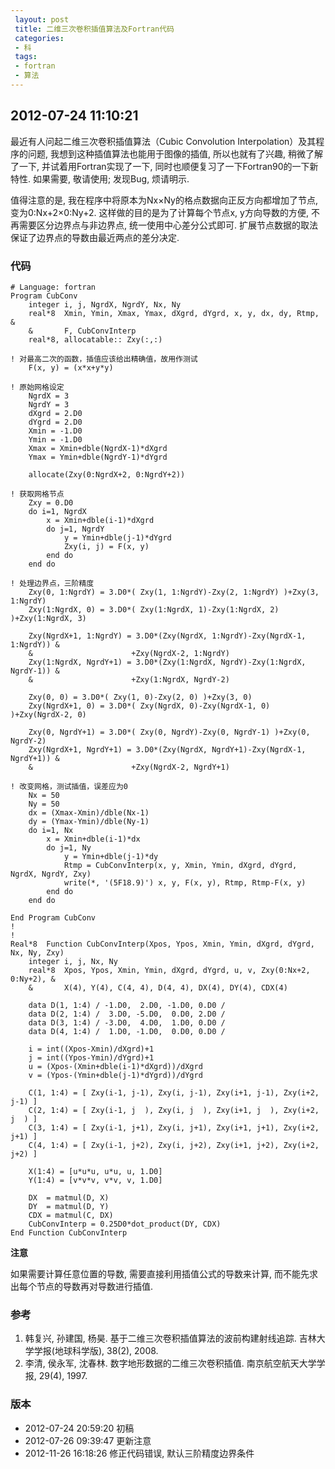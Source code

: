 ```yaml
---
 layout: post
 title: 二维三次卷积插值算法及Fortran代码
 categories: 
 - 科
 tags:
 - fortran
 - 算法
---
```


##  2012-07-24 11:10:21

最近有人问起二维三次卷积插值算法（Cubic Convolution Interpolation）及其程序的问题, 我想到这种插值算法也能用于图像的插值, 所以也就有了兴趣, 稍微了解了一下, 并试着用Fortran实现了一下, 同时也顺便复习了一下Fortran90的一下新特性. 如果需要, 敬请使用; 发现Bug, 烦请明示. 

值得注意的是, 我在程序中将原本为Nx×Ny的格点数据向正反方向都增加了节点, 变为0:Nx+2×0:Ny+2. 这样做的目的是为了计算每个节点x, y方向导数的方便, 不再需要区分边界点与非边界点, 统一使用中心差分公式即可. 扩展节点数据的取法保证了边界点的导数由最近两点的差分决定. 

### 代码

<pre class="line-numbers" data-start="0"><code class="language-fortran"># Language: fortran
Program CubConv
    integer i, j, NgrdX, NgrdY, Nx, Ny
    real*8  Xmin, Ymin, Xmax, Ymax, dXgrd, dYgrd, x, y, dx, dy, Rtmp, &
    &       F, CubConvInterp
    real*8, allocatable:: Zxy(:,:)

! 对最高二次的函数，插值应该给出精确值，故用作测试
    F(x, y) = (x*x+y*y)

! 原始网格设定
    NgrdX = 3
    NgrdY = 3
    dXgrd = 2.D0
    dYgrd = 2.D0
    Xmin = -1.D0
    Ymin = -1.D0
    Xmax = Xmin+dble(NgrdX-1)*dXgrd
    Ymax = Ymin+dble(NgrdY-1)*dYgrd

    allocate(Zxy(0:NgrdX+2, 0:NgrdY+2))

! 获取网格节点
    Zxy = 0.D0
    do i=1, NgrdX
        x = Xmin+dble(i-1)*dXgrd
        do j=1, NgrdY
            y = Ymin+dble(j-1)*dYgrd
            Zxy(i, j) = F(x, y)
        end do
    end do

! 处理边界点，三阶精度
    Zxy(0, 1:NgrdY) = 3.D0*( Zxy(1, 1:NgrdY)-Zxy(2, 1:NgrdY) )+Zxy(3, 1:NgrdY)
    Zxy(1:NgrdX, 0) = 3.D0*( Zxy(1:NgrdX, 1)-Zxy(1:NgrdX, 2) )+Zxy(1:NgrdX, 3)

    Zxy(NgrdX+1, 1:NgrdY) = 3.D0*(Zxy(NgrdX, 1:NgrdY)-Zxy(NgrdX-1, 1:NgrdY)) &
    &                      +Zxy(NgrdX-2, 1:NgrdY)
    Zxy(1:NgrdX, NgrdY+1) = 3.D0*(Zxy(1:NgrdX, NgrdY)-Zxy(1:NgrdX, NgrdY-1)) &
    &                      +Zxy(1:NgrdX, NgrdY-2)

    Zxy(0, 0) = 3.D0*( Zxy(1, 0)-Zxy(2, 0) )+Zxy(3, 0)
    Zxy(NgrdX+1, 0) = 3.D0*( Zxy(NgrdX, 0)-Zxy(NgrdX-1, 0) )+Zxy(NgrdX-2, 0)

    Zxy(0, NgrdY+1) = 3.D0*( Zxy(0, NgrdY)-Zxy(0, NgrdY-1) )+Zxy(0, NgrdY-2)
    Zxy(NgrdX+1, NgrdY+1) = 3.D0*(Zxy(NgrdX, NgrdY+1)-Zxy(NgrdX-1, NgrdY+1)) &
    &                      +Zxy(NgrdX-2, NgrdY+1)

! 改变网格，测试插值，误差应为0
    Nx = 50
    Ny = 50
    dx = (Xmax-Xmin)/dble(Nx-1)
    dy = (Ymax-Ymin)/dble(Ny-1)
    do i=1, Nx
        x = Xmin+dble(i-1)*dx
        do j=1, Ny
            y = Ymin+dble(j-1)*dy
            Rtmp = CubConvInterp(x, y, Xmin, Ymin, dXgrd, dYgrd, NgrdX, NgrdY, Zxy)
            write(*, '(5F18.9)') x, y, F(x, y), Rtmp, Rtmp-F(x, y)
        end do
    end do

End Program CubConv
!
!
Real*8  Function CubConvInterp(Xpos, Ypos, Xmin, Ymin, dXgrd, dYgrd, Nx, Ny, Zxy)
    integer i, j, Nx, Ny
    real*8  Xpos, Ypos, Xmin, Ymin, dXgrd, dYgrd, u, v, Zxy(0:Nx+2, 0:Ny+2), &
    &       X(4), Y(4), C(4, 4), D(4, 4), DX(4), DY(4), CDX(4)

    data D(1, 1:4) / -1.D0,  2.D0, -1.D0, 0.D0 /
    data D(2, 1:4) /  3.D0, -5.D0,  0.D0, 2.D0 /
    data D(3, 1:4) / -3.D0,  4.D0,  1.D0, 0.D0 /
    data D(4, 1:4) /  1.D0, -1.D0,  0.D0, 0.D0 /

    i = int((Xpos-Xmin)/dXgrd)+1
    j = int((Ypos-Ymin)/dYgrd)+1
    u = (Xpos-(Xmin+dble(i-1)*dXgrd))/dXgrd
    v = (Ypos-(Ymin+dble(j-1)*dYgrd))/dYgrd

    C(1, 1:4) = [ Zxy(i-1, j-1), Zxy(i, j-1), Zxy(i+1, j-1), Zxy(i+2, j-1) ]
    C(2, 1:4) = [ Zxy(i-1, j  ), Zxy(i, j  ), Zxy(i+1, j  ), Zxy(i+2, j  ) ]
    C(3, 1:4) = [ Zxy(i-1, j+1), Zxy(i, j+1), Zxy(i+1, j+1), Zxy(i+2, j+1) ]
    C(4, 1:4) = [ Zxy(i-1, j+2), Zxy(i, j+2), Zxy(i+1, j+2), Zxy(i+2, j+2) ]

    X(1:4) = [u*u*u, u*u, u, 1.D0]
    Y(1:4) = [v*v*v, v*v, v, 1.D0]

    DX  = matmul(D, X)
    DY  = matmul(D, Y)
    CDX = matmul(C, DX)
    CubConvInterp = 0.25D0*dot_product(DY, CDX)
End Function CubConvInterp
</code></pre>


**注意**

如果需要计算任意位置的导数, 需要直接利用插值公式的导数来计算, 而不能先求出每个节点的导数再对导数进行插值. 

### 参考

1. 韩复兴, 孙建国, 杨昊. 基于二维三次卷积插值算法的波前构建射线追踪. 吉林大学学报(地球科学版), 38(2), 2008.
2. 李清, 侯永军, 沈春林. 数字地形数据的二维三次卷积插值. 南京航空航天大学学报, 29(4), 1997.

### 版本

* 2012-07-24 20:59:20 初稿
* 2012-07-26 09:39:47 更新注意
* 2012-11-26 16:18:26 修正代码错误, 默认三阶精度边界条件

